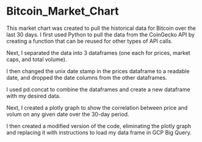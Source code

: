 # Bitcoin_Market_Chart

This market chart was created to pull the historical data for Bitcoin over the last 30 days. I first used Python to pull the data from the CoinGecko API by creating a function 
that can be reused for other types of API calls.

Next, I separated the data into 3 dataframes (one each for prices, market caps, and total volume).

I then changed the unix date stamp in the prices dataframe to a readable date, and dropped the date columns from the other dataframes.

I used pd.concat to combine the dataframes and create a new dataframe with my desired data.

Next, I created a plotly graph to show the correlation between price and volum on any given date over the 30-day period.

I then created a modified version of the code, eliminating the plotly graph and replacing it with instructions to load my data frame in GCP Big Query.
